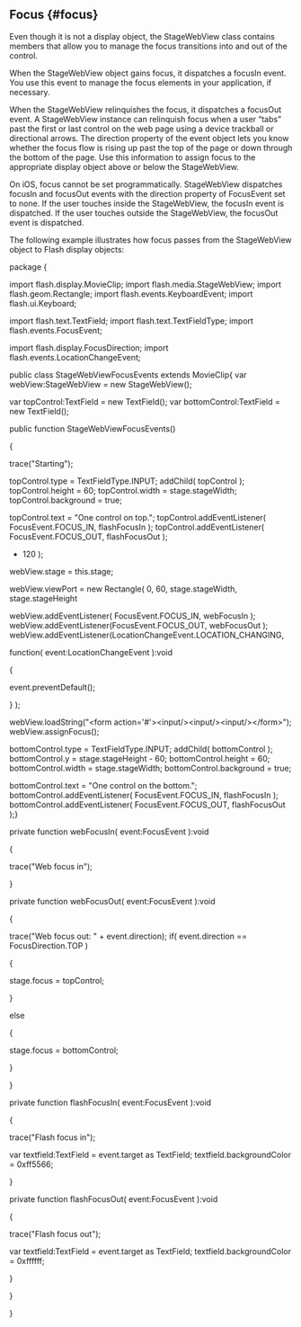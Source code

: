 ## Focus {#focus}

Even though it is not a display object, the StageWebView class contains members that allow you to manage the focus transitions into and out of the control.

When the StageWebView object gains focus, it dispatches a focusIn event. You use this event to manage the focus elements in your application, if necessary.

When the StageWebView relinquishes the focus, it dispatches a focusOut event. A StageWebView instance can relinquish focus when a user “tabs” past the first or last control on the web page using a device trackball or directional arrows. The direction property of the event object lets you know whether the focus flow is rising up past the top of the page or down through the bottom of the page. Use this information to assign focus to the appropriate display object above or below the StageWebView.

On iOS, focus cannot be set programmatically. StageWebView dispatches focusIn and focusOut events with the direction property of FocusEvent set to none. If the user touches inside the StageWebView, the focusIn event is dispatched. If the user touches outside the StageWebView, the focusOut event is dispatched.

The following example illustrates how focus passes from the StageWebView object to Flash display objects:

package {

import flash.display.MovieClip; import flash.media.StageWebView; import flash.geom.Rectangle; import flash.events.KeyboardEvent; import flash.ui.Keyboard;

import flash.text.TextField; import flash.text.TextFieldType; import flash.events.FocusEvent;

import flash.display.FocusDirection; import flash.events.LocationChangeEvent;

public class StageWebViewFocusEvents extends MovieClip{ var webView:StageWebView = new StageWebView();

var topControl:TextField = new TextField(); var bottomControl:TextField = new TextField();

public function StageWebViewFocusEvents()

{

trace(&quot;Starting&quot;);

topControl.type = TextFieldType.INPUT; addChild( topControl ); topControl.height = 60; topControl.width = stage.stageWidth; topControl.background = true;

topControl.text = &quot;One control on top.&quot;; topControl.addEventListener( FocusEvent.FOCUS_IN, flashFocusIn ); topControl.addEventListener( FocusEvent.FOCUS_OUT, flashFocusOut );

- 120 );

webView.stage = this.stage;

webView.viewPort = new Rectangle( 0, 60, stage.stageWidth, stage.stageHeight

webView.addEventListener( FocusEvent.FOCUS_IN, webFocusIn ); webView.addEventListener(FocusEvent.FOCUS_OUT, webFocusOut ); webView.addEventListener(LocationChangeEvent.LOCATION_CHANGING,

function( event:LocationChangeEvent ):void

{

event.preventDefault();

} );

webView.loadString(&quot;&lt;form action=&#039;#&#039;&gt;&lt;input/&gt;&lt;input/&gt;&lt;input/&gt;&lt;/form&gt;&quot;); webView.assignFocus();

bottomControl.type = TextFieldType.INPUT; addChild( bottomControl ); bottomControl.y = stage.stageHeight - 60; bottomControl.height = 60; bottomControl.width = stage.stageWidth; bottomControl.background = true;

bottomControl.text = &quot;One control on the bottom.&quot;; bottomControl.addEventListener( FocusEvent.FOCUS_IN, flashFocusIn ); bottomControl.addEventListener( FocusEvent.FOCUS_OUT, flashFocusOut );}

private function webFocusIn( event:FocusEvent ):void

{

trace(&quot;Web focus in&quot;);

}

private function webFocusOut( event:FocusEvent ):void

{

trace(&quot;Web focus out: &quot; + event.direction); if( event.direction == FocusDirection.TOP )

{

stage.focus = topControl;

}

else

{

stage.focus = bottomControl;

}

}

private function flashFocusIn( event:FocusEvent ):void

{

trace(&quot;Flash focus in&quot;);

var textfield:TextField = event.target as TextField; textfield.backgroundColor = 0xff5566;

}

private function flashFocusOut( event:FocusEvent ):void

{

trace(&quot;Flash focus out&quot;);

var textfield:TextField = event.target as TextField; textfield.backgroundColor = 0xffffff;

}

}

}